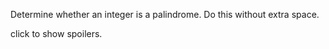 Determine whether an integer is a palindrome. Do this without extra space.

click to show spoilers.

